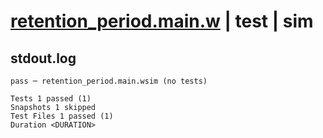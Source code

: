 # [retention_period.main.w](../../../../../../tests/sdk_tests/queue/retention_period.main.w) | test | sim

## stdout.log
```log
pass ─ retention_period.main.wsim (no tests)

Tests 1 passed (1)
Snapshots 1 skipped
Test Files 1 passed (1)
Duration <DURATION>
```

